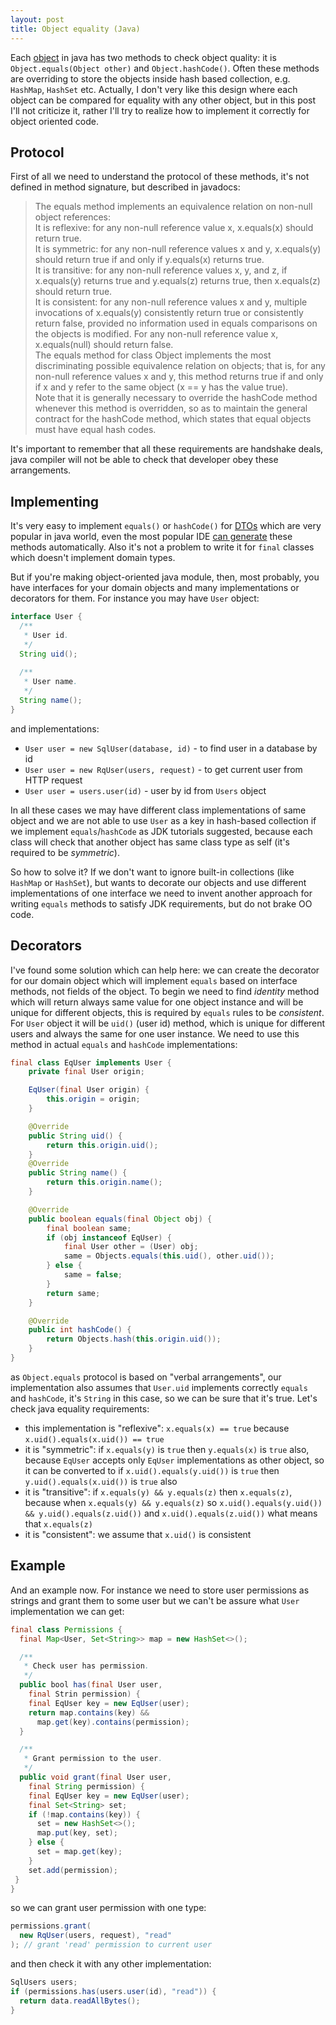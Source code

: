 ```yaml
---
layout: post
title: Object equality (Java)
---
```


Each [object](https://docs.oracle.com/javase/7/docs/api/java/lang/Object.html#equals(java.lang.Object))
in java has two methods to check object quality:
it is `Object.equals(Object other)` and `Object.hashCode()`.
Often these methods are overriding to store the objects inside
hash based collection, e.g. `HashMap`, `HashSet` etc.
Actually, I don't very like this design where each object can be
compared for equality with any other object, but in this post
I'll not criticize it, rather I'll try to realize how to 
implement it correctly for object oriented code.

## Protocol

First of all we need to understand the protocol of these methods,
it's not defined in method signature, but described in javadocs:

> The equals method implements an equivalence relation on non-null object references:<br/>
> It is reflexive: for any non-null reference value x, x.equals(x) should return true.<br/>
> It is symmetric: for any non-null reference values x and y, x.equals(y) should return true if and only if y.equals(x) returns true.<br/>
> It is transitive: for any non-null reference values x, y, and z, if x.equals(y) returns true and y.equals(z) returns true, then x.equals(z) should return true.<br/>
> It is consistent: for any non-null reference values x and y, multiple invocations of x.equals(y) consistently return true or consistently return false, provided no information used in equals comparisons on the objects is modified.
For any non-null reference value x, x.equals(null) should return false.<br/>
> The equals method for class Object implements the most discriminating possible equivalence relation on objects; that is, for any non-null reference values x and y, this method returns true if and only if x and y refer to the same object (x == y has the value true).<br/>
> Note that it is generally necessary to override the hashCode method whenever this method is overridden, so as to maintain the general contract for the hashCode method, which states that equal objects must have equal hash codes.

It's important to remember that all these requirements are handshake deals, java compiler will not be able to
check that developer obey these arrangements.


## Implementing

It's very easy to implement `equals()` or `hashCode()` for
[DTOs](https://www.yegor256.com/2016/07/06/data-transfer-object.html)
which are very popular in java world,
even the most popular IDE
[can generate](https://www.jetbrains.com/help/idea/generate-equals-and-hashcode-wizard.html)
these methods automatically. Also it's not a problem to write it for `final` classes
which doesn't implement domain types.

But if you're making object-oriented java module, then, most probably, you have interfaces for
your domain objects and many implementations or decorators for them. For instance you may have `User`
object:
```java
interface User {
  /**
   * User id.
   */
  String uid();
  
  /**
   * User name.
   */
  String name();
}
```
and implementations:
 - `User user = new SqlUser(database, id)` - to find user in a database by id
 - `User user = new RqUser(users, request)` - to get current user from HTTP request
 - `User user = users.user(id)` - user by id from `Users` object

In all these cases we may have different class implementations of same object
and we are not able to use `User` as a key in hash-based collection if we implement
`equals`/`hashCode` as JDK tutorials suggested, because each class will check
that another object has same class type as self (it's required to be *symmetric*).

So how to solve it? If we don't want to ignore built-in collections (like `HashMap` or `HashSet`),
but wants to decorate our objects and use different implementations of one interface we need
to invent another approach for writing `equals` methods to satisfy JDK requirements, but do not brake
OO code.

## Decorators

I've found some solution which can help here: we can create the decorator for
our domain object which will implement `equals` based on interface methods,
not fields of the object. To begin we need to find *identity* method which will return always same
value for one object instance and will be unique for different objects, this is required by
`equals` rules to be *consistent*.
For `User` object it will be `uid()` (user id) method,
which is unique for different users and always the same for one user instance.
We need to use this method in actual `equals` and `hashCode` implementations:
```java
final class EqUser implements User {
    private final User origin;

    EqUser(final User origin) {
        this.origin = origin;
    }

    @Override
    public String uid() {
        return this.origin.uid();
    }
    @Override
    public String name() {
        return this.origin.name();
    }

    @Override
    public boolean equals(final Object obj) {
        final boolean same;
        if (obj instanceof EqUser) {
            final User other = (User) obj;
            same = Objects.equals(this.uid(), other.uid());
        } else {
            same = false;
        }
        return same;
    }

    @Override
    public int hashCode() {
        return Objects.hash(this.origin.uid());
    }
}
```
as `Object.equals` protocol is based on "verbal arrangements", our implementation
also assumes that `User.uid` implements correctly `equals` and `hashCode`, it's `String`
in this case, so we can be sure that it's true.
Let's check java equality requirements:
 - this implementation is "reflexive": `x.equals(x) == true` because `x.uid().equals(x.uid()) == true`
 - it is "symmetric": if `x.equals(y)` is `true` then `y.equals(x)` is `true` also, because
  `EqUser` accepts only `EqUser` implementations as other object,
  so it can be converted to if `x.uid().equals(y.uid())` is `true` then `y.uid().equals(x.uid())`
  is `true` also
 - it is "transitive": if `x.equals(y) && y.equals(z)` then `x.equals(z)`, because when
  `x.equals(y) && y.equals(z)` so `x.uid().equals(y.uid()) && y.uid().equals(z.uid())` and
  `x.uid().equals(z.uid())` what means that `x.equals(z)`
 - it is "consistent": we assume that `x.uid()` is consistent


## Example

And an example now. For instance we need to store user permissions as strings
and grant them to some user but we can't be assure what `User` implementation
we can get:
```java
final class Permissions {
  final Map<User, Set<String>> map = new HashSet<>();

  /**
   * Check user has permission.
   */
  public bool has(final User user,
    final Strin permission) {
    final EqUser key = new EqUser(user);
    return map.contains(key) &&
      map.get(key).contains(permission);
  }

  /**
   * Grant permission to the user.
   */
  public void grant(final User user,
    final String permission) {
    final EqUser key = new EqUser(user);
    final Set<String> set;
    if (!map.contains(key)) {
      set = new HashSet<>();
      map.put(key, set);
    } else {
      set = map.get(key);
    }
    set.add(permission);
 } 
}
```
so we can grant user permission with one type:
```java
permissions.grant(
  new RqUser(users, request), "read"
); // grant 'read' permission to current user
```
and then check it with any other implementation:
```java
SqlUsers users;
if (permissions.has(users.user(id), "read")) {
  return data.readAllBytes();
}
```
